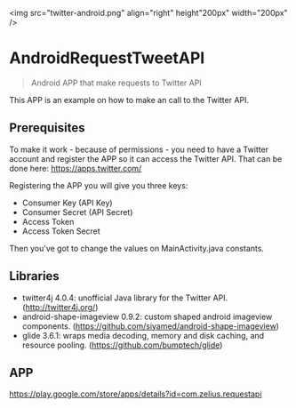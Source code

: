 <img src="twitter-android.png" align="right" height"200px" width="200px" />
# AndroidRequestTweetAPI
>Android APP that make requests to Twitter API

This APP is an example on how to make an call to the Twitter API. 

## Prerequisites
To make it work - because of permissions - you need to have a Twitter account and register the APP so it can access the Twitter API. That can be done here: https://apps.twitter.com/

Registering the APP you will give you three keys: 

- Consumer Key (API Key)
- Consumer Secret (API Secret)
- Access Token
- Access Token Secret

Then you've got to change the values on MainActivity.java constants.

## Libraries 
- twitter4j 4.0.4: unofficial Java library for the Twitter API. (http://twitter4j.org/)
- android-shape-imageview 0.9.2: custom shaped android imageview components. (https://github.com/siyamed/android-shape-imageview)
- glide 3.6.1: wraps media decoding, memory and disk caching, and resource pooling. (https://github.com/bumptech/glide)

## APP
https://play.google.com/store/apps/details?id=com.zelius.requestapi
